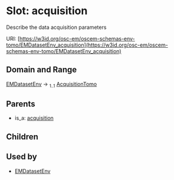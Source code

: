 
# Slot: acquisition

Describe the data acquisition parameters

URI: [https://w3id.org/osc-em/oscem-schemas-env-tomo/EMDatasetEnv_acquisition](https://w3id.org/osc-em/oscem-schemas-env-tomo/EMDatasetEnv_acquisition)


## Domain and Range

[EMDatasetEnv](EMDatasetEnv.md) &#8594;  <sub>1..1</sub> [AcquisitionTomo](AcquisitionTomo.md)

## Parents

 *  is_a: [acquisition](acquisition.md)

## Children


## Used by

 * [EMDatasetEnv](EMDatasetEnv.md)
